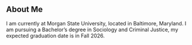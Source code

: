 ## About Me
 I am currently at Morgan State University, located in Baltimore, Maryland. I am pursuing a Bachelor’s degree in Sociology and Criminal Justice, my expected graduation date is in Fall 2026.



